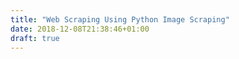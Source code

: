```yaml
---
title: "Web Scraping Using Python Image Scraping"
date: 2018-12-08T21:38:46+01:00
draft: true
---
```


